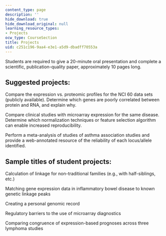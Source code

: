 ```yaml
---
content_type: page
description: ''
hide_download: true
hide_download_original: null
learning_resource_types:
- Projects
ocw_type: CourseSection
title: Projects
uid: c251c196-9aa4-e3e1-a5d9-dbadff70553a
---
```


Students are required to give a 20-minute oral presentation and complete a scientific, publication-quality paper, approximately 10 pages long.

Suggested projects:
-------------------

Compare the expression vs. proteomic profiles for the NCI 60 data sets (publicly available). Determine which genes are poorly correlated between protein and RNA, and explain why.

Compare clinical studies with microarray expression for the same disease. Determine which normalization techniques or feature selection algorithm can enable increased reproducibility.

Perform a meta-analysis of studies of asthma association studies and provide a web-annotated resource of the reliability of each locus/allele identified.

Sample titles of student projects:
----------------------------------

Calculation of linkage for non-traditional families (e.g., with half-siblings, etc.)

Matching gene expression data in inflammatory bowel disease to known genetic linkage peaks

Creating a personal genomic record

Regulatory barriers to the use of microarray diagnostics

Comparing congruence of expression-based prognoses across three lymphoma studies